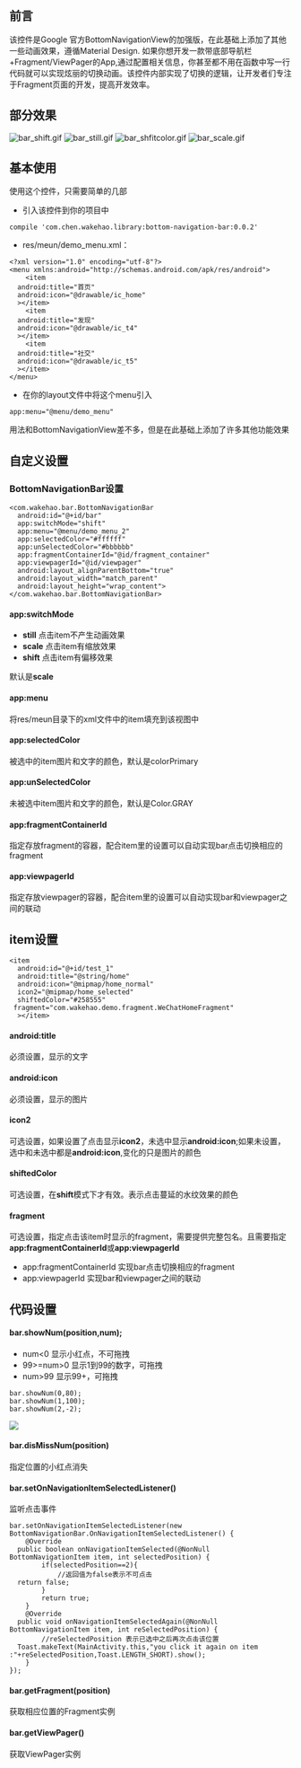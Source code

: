 ## 前言
该控件是Google 官方BottomNavigationView的加强版，在此基础上添加了其他一些动画效果，遵循Material Design.
如果你想开发一款带底部导航栏+Fragment/ViewPager的App,通过配置相关信息，你甚至都不用在函数中写一行代码就可以实现炫丽的切换动画。该控件内部实现了切换的逻辑，让开发者们专注于Fragment页面的开发，提高开发效率。
## 部分效果
![bar_shift.gif](https://github.com/WakeHao/BottomNavigationBar/blob/master/image/shfit.gif)
![bar_still.gif](https://github.com/WakeHao/BottomNavigationBar/blob/master/image/still.gif)
![bar_shfitcolor.gif](https://github.com/WakeHao/BottomNavigationBar/blob/master/image/shfitcolor.gif)
![bar_scale.gif](https://github.com/WakeHao/BottomNavigationBar/blob/master/image/scale.gif)



## 基本使用

使用这个控件，只需要简单的几部

- 引入该控件到你的项目中
```
compile 'com.chen.wakehao.library:bottom-navigation-bar:0.0.2'
```

- res/meun/demo_menu.xml：

```
<?xml version="1.0" encoding="utf-8"?>
<menu xmlns:android="http://schemas.android.com/apk/res/android">
    <item
  android:title="首页"
  android:icon="@drawable/ic_home"
  ></item>
    <item
  android:title="发现"
  android:icon="@drawable/ic_t4"
  ></item>
    <item
  android:title="社交"
  android:icon="@drawable/ic_t5"
  ></item>
</menu>
```

- 在你的layout文件中将这个menu引入

```
app:menu="@menu/demo_menu"
```
用法和BottomNavigationView差不多，但是在此基础上添加了许多其他功能效果

## 自定义设置

### BottomNavigationBar设置

```
<com.wakehao.bar.BottomNavigationBar
  android:id="@+id/bar"
  app:switchMode="shift"
  app:menu="@menu/demo_menu_2"
  app:selectedColor="#ffffff"
  app:unSelectedColor="#bbbbbb"
  app:fragmentContainerId="@id/fragment_container"
  app:viewpagerId="@id/viewpager"
  android:layout_alignParentBottom="true"
  android:layout_width="match_parent"
  android:layout_height="wrap_content">
</com.wakehao.bar.BottomNavigationBar>
```




#### app:switchMode
- **still** 点击item不产生动画效果
- **scale** 点击item有缩放效果
- **shift** 点击item有偏移效果

默认是**scale**

#### app:menu
将res/meun目录下的xml文件中的item填充到该视图中

#### app:selectedColor
被选中的item图片和文字的颜色，默认是colorPrimary

#### app:unSelectedColor
未被选中item图片和文字的颜色，默认是Color.GRAY

#### app:fragmentContainerId
指定存放fragment的容器，配合item里的设置可以自动实现bar点击切换相应的fragment

#### app:viewpagerId
指定存放viewpager的容器，配合item里的设置可以自动实现bar和viewpager之间的联动


## item设置
```
<item
  android:id="@+id/test_1"
  android:title="@string/home"
  android:icon="@mipmap/home_normal"
  icon2="@mipmap/home_selected"
  shiftedColor="#258555"
 fragment="com.wakehao.demo.fragment.WeChatHomeFragment"
  ></item>
```

#### android:title
必须设置，显示的文字
#### android:icon
必须设置，显示的图片
#### icon2
可选设置，如果设置了点击显示**icon2**，未选中显示**android:icon**;如果未设置，选中和未选中都是**android:icon**,变化的只是图片的颜色
#### shiftedColor
可选设置，在**shift**模式下才有效。表示点击蔓延的水纹效果的颜色
#### fragment
可选设置，指定点击该item时显示的fragment，需要提供完整包名。且需要指定**app:fragmentContainerId**或**app:viewpagerId**
- app:fragmentContainerId
实现bar点击切换相应的fragment
- app:viewpagerId
实现bar和viewpager之间的联动

## 代码设置

####  bar.showNum(position,num);
- num<0
显示小红点，不可拖拽
- 99>=num>0
显示1到99的数字，可拖拽
- num>99
显示99+，可拖拽

```
bar.showNum(0,80);
bar.showNum(1,100);
bar.showNum(2,-2);
```
![](https://github.com/WakeHao/BottomNavigationBar/blob/master/image/6BEE85BE6A2B4C769692F4629BDEBEFF.jpg)


#### bar.disMissNum(position)
指定位置的小红点消失

#### bar.setOnNavigationItemSelectedListener()
监听点击事件
```
bar.setOnNavigationItemSelectedListener(new BottomNavigationBar.OnNavigationItemSelectedListener() {
    @Override
  public boolean onNavigationItemSelected(@NonNull BottomNavigationItem item, int selectedPosition) {
        if(selectedPosition==2){
            //返回值为false表示不可点击
  return false;
        }
        return true;
    }
    @Override
  public void onNavigationItemSelectedAgain(@NonNull BottomNavigationItem item, int reSelectedPosition) {
        //reSelectedPosition 表示已选中之后再次点击该位置
  Toast.makeText(MainActivity.this,"you click it again on item :"+reSelectedPosition,Toast.LENGTH_SHORT).show();
    }
});
```

#### bar.getFragment(position)
获取相应位置的Fragment实例


#### bar.getViewPager()
获取ViewPager实例
